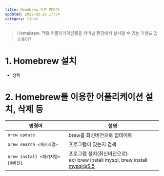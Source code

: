 ```yaml
---
title: Homebrew 기본 명령어
updated: 2022-02-26 17:54
category: linux
---
```


> Homebrew: 맥용 어플리케이션등을 터미널 환경에서 설치할 수 있는 커맨드 앱스토어?

# 1. Homebrew 설치

- 생략

# 2. Homebrew를 이용한 어플리케이션 설치, 삭제 등

|명령어|설명|
|---|---|
|`brew update`|brew를 최신버전으로 업데이트|
|`brew search <패키지명>`|프로그램이 있는지 검색|
|`brew install <패키지명>[@버전]`|프로그램 설치(최신버전으로)<br />ex) brew install mysql, brew install mysql@5.5|